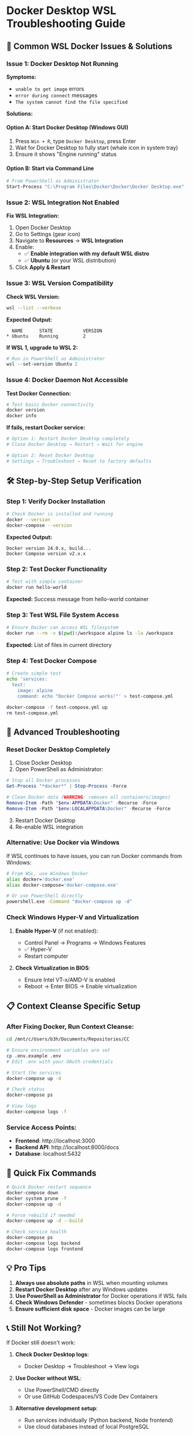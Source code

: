 # Docker Desktop WSL Troubleshooting Guide

## 🐳 Common WSL Docker Issues & Solutions

### Issue 1: Docker Desktop Not Running

**Symptoms:**
- `unable to get image` errors
- `error during connect` messages
- `The system cannot find the file specified`

**Solutions:**

#### Option A: Start Docker Desktop (Windows GUI)
1. Press `Win + R`, type `Docker Desktop`, press Enter
2. Wait for Docker Desktop to fully start (whale icon in system tray)
3. Ensure it shows "Engine running" status

#### Option B: Start via Command Line
```bash
# From PowerShell as Administrator
Start-Process "C:\Program Files\Docker\Docker\Docker Desktop.exe"
```

### Issue 2: WSL Integration Not Enabled

**Fix WSL Integration:**

1. Open Docker Desktop
2. Go to Settings (gear icon)
3. Navigate to **Resources** → **WSL Integration**
4. Enable:
   - ✅ **Enable integration with my default WSL distro**
   - ✅ **Ubuntu** (or your WSL distribution)
5. Click **Apply & Restart**

### Issue 3: WSL Version Compatibility

**Check WSL Version:**
```bash
wsl --list --verbose
```

**Expected Output:**
```
  NAME      STATE           VERSION
* Ubuntu    Running         2
```

**If WSL 1, upgrade to WSL 2:**
```powershell
# Run in PowerShell as Administrator
wsl --set-version Ubuntu 2
```

### Issue 4: Docker Daemon Not Accessible

**Test Docker Connection:**
```bash
# Test basic Docker connectivity
docker version
docker info
```

**If fails, restart Docker service:**
```bash
# Option 1: Restart Docker Desktop completely
# Close Docker Desktop → Restart → Wait for engine

# Option 2: Reset Docker Desktop
# Settings → Troubleshoot → Reset to factory defaults
```

## 🛠️ Step-by-Step Setup Verification

### Step 1: Verify Docker Installation

```bash
# Check Docker is installed and running
docker --version
docker-compose --version
```

**Expected Output:**
```
Docker version 24.0.x, build...
Docker Compose version v2.x.x
```

### Step 2: Test Docker Functionality

```bash
# Test with simple container
docker run hello-world
```

**Expected:** Success message from hello-world container

### Step 3: Test WSL File System Access

```bash
# Ensure Docker can access WSL filesystem
docker run --rm -v $(pwd):/workspace alpine ls -la /workspace
```

**Expected:** List of files in current directory

### Step 4: Test Docker Compose

```bash
# Create simple test
echo 'services:
  test:
    image: alpine
    command: echo "Docker Compose works!"' > test-compose.yml

docker-compose -f test-compose.yml up
rm test-compose.yml
```

## 🚨 Advanced Troubleshooting

### Reset Docker Desktop Completely

1. Close Docker Desktop
2. Open PowerShell as Administrator:
```powershell
# Stop all Docker processes
Get-Process "*docker*" | Stop-Process -Force

# Clean Docker data (WARNING: removes all containers/images)
Remove-Item -Path "$env:APPDATA\Docker" -Recurse -Force
Remove-Item -Path "$env:LOCALAPPDATA\Docker" -Recurse -Force
```
3. Restart Docker Desktop
4. Re-enable WSL integration

### Alternative: Use Docker via Windows

If WSL continues to have issues, you can run Docker commands from Windows:

```bash
# From WSL, use Windows Docker
alias docker='docker.exe'
alias docker-compose='docker-compose.exe'

# Or use PowerShell directly
powershell.exe -Command "docker-compose up -d"
```

### Check Windows Hyper-V and Virtualization

1. **Enable Hyper-V** (if not enabled):
   - Control Panel → Programs → Windows Features
   - ✅ Hyper-V
   - Restart computer

2. **Check Virtualization in BIOS**:
   - Ensure Intel VT-x/AMD-V is enabled
   - Reboot → Enter BIOS → Enable virtualization

## 📋 Context Cleanse Specific Setup

### After Fixing Docker, Run Context Cleanse:

```bash
cd /mnt/c/Users/b3h/Documents/Repositories/CC

# Ensure environment variables are set
cp .env.example .env
# Edit .env with your OAuth credentials

# Start the services
docker-compose up -d

# Check status
docker-compose ps

# View logs
docker-compose logs -f
```

### Service Access Points:
- **Frontend**: http://localhost:3000
- **Backend API**: http://localhost:8000/docs
- **Database**: localhost:5432

## 🔧 Quick Fix Commands

```bash
# Quick Docker restart sequence
docker-compose down
docker system prune -f
docker-compose up -d

# Force rebuild if needed
docker-compose up -d --build

# Check service health
docker-compose ps
docker-compose logs backend
docker-compose logs frontend
```

## 💡 Pro Tips

1. **Always use absolute paths** in WSL when mounting volumes
2. **Restart Docker Desktop** after any Windows updates
3. **Use PowerShell as Administrator** for Docker operations if WSL fails
4. **Check Windows Defender** - sometimes blocks Docker operations
5. **Ensure sufficient disk space** - Docker images can be large

## 📞 Still Not Working?

If Docker still doesn't work:

1. **Check Docker Desktop logs**:
   - Docker Desktop → Troubleshoot → View logs

2. **Use Docker without WSL**:
   - Use PowerShell/CMD directly
   - Or use GitHub Codespaces/VS Code Dev Containers

3. **Alternative development setup**:
   - Run services individually (Python backend, Node frontend)
   - Use cloud databases instead of local PostgreSQL 